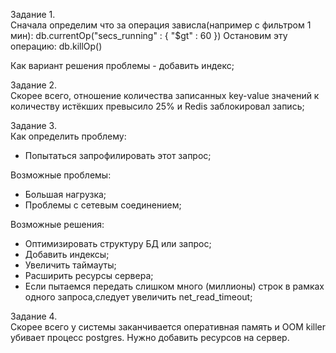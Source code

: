 Задание 1. \
Сначала определим что за операция зависла(например с фильтром 1 мин): db.currentOp("secs_running" : { "$gt" : 60 })
Остановим эту операцию: db.killOp()

Как вариант решения проблемы - добавить индекс;

Задание 2. \
Скорее всего, отношение количества записанных key-value значений к количеству истёкших превысило 25% и Redis заблокировал запись;

Задание 3. \
Как определить проблему:
- Попытаться запрофилировать этот запрос;

Возможные проблемы:
- Большая нагрузка;
- Проблемы с сетевым соединением;

Возможные решения:
- Оптимизировать структуру БД или запрос;
- Добавить индексы;
- Увеличить таймауты;
- Расширить ресурсы сервера;
- Если пытаемся передать слишком много (миллионы) строк в рамках одного запроса,следует увеличить net_read_timeout;

Задание 4. \
Скорее всего у системы заканчивается оперативная память и OOM killer убивает процесс postgres.
Нужно добавить ресурсов на сервер.
